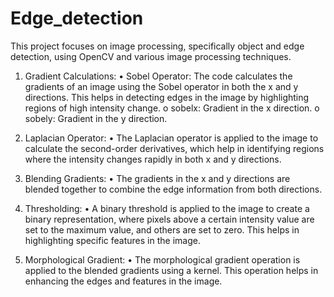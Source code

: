 # Edge_detection

This project focuses on image processing, specifically object and edge detection, using OpenCV and various image processing techniques. 
1.	Gradient Calculations:
•	Sobel Operator: The code calculates the gradients of an image using the Sobel operator in both the x and y directions. This helps in detecting edges in the image by highlighting regions of high intensity change.
o	sobelx: Gradient in the x direction.
o	sobely: Gradient in the y direction.

2.	Laplacian Operator:
•	The Laplacian operator is applied to the image to calculate the second-order derivatives, which help in identifying regions where the intensity changes rapidly in both x and y directions.

4.	Blending Gradients:
•	The gradients in the x and y directions are blended together to combine the edge information from both directions.

6.	Thresholding:
•	A binary threshold is applied to the image to create a binary representation, where pixels above a certain intensity value are set to the maximum value, and others are set to zero. This helps in highlighting specific features in the image.

7.	Morphological Gradient:
•	The morphological gradient operation is applied to the blended gradients using a kernel. This operation helps in enhancing the edges and features in the image.


